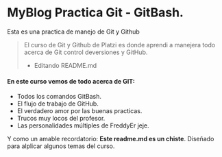 # MyBlog Practica Git - GitBash.
Esta es una practica de manejo de Git y Github

> El curso de Git y Github de Platzi es donde aprendi a manejera todo acerca de Git control deversiones y GitHub.
> - Editando README.md

#### En este curso vemos de todo acerca de GIT:

- Todos los comandos GitBash.
- El flujo de trabajo de GitHub.
- El verdadero amor por las buenas practicas.
- Trucos muy locos del profesor.
- Las personalidades múltiples de FreddyEr jeje.

Y como un amable recordatorio: **Este readme.md es un chiste**. Diseñado para alplicar algunos temas del curso.
